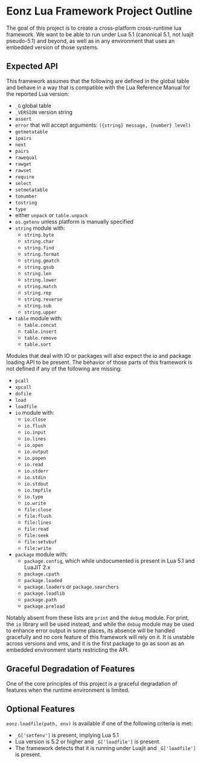 # Eonz Lua Framework Project Outline

The goal of this project is to create a cross-platform cross-runtime lua
framework. We want to be able to run under Lua 5.1 (canonical 5.1, not luajit
pseudo-5.1) and beyond, as well as in any environment that uses an embedded
version of those systems.

## Expected API

This framework assumes that the following are defined in the global table and behave in a way that is
compatible with the Lua Reference Manual for the reported Lua version:

* `_G` global table
* `_VERSION` version string
* `assert`
* `error` that will accept arguments: `({string} message, {number} level)`
* `getmetatable`
* `ipairs`
* `next`
* `pairs`
* `rawequal`
* `rawget`
* `rawset`
* `require`
* `select`
* `setmetatable`
* `tonumber`
* `tostring`
* `type`
* either `unpack` or `table.unpack`
* `os.getenv` unless platform is manually specified
* `string` module with:
	* `string.byte`
	* `string.char`
	* `string.find`
	* `string.format`
	* `string.gmatch`
	* `string.gsub`
	* `string.len`
	* `string.lower`
	* `string.match`
	* `string.rep`
	* `string.reverse`
	* `string.sub`
	* `string.upper`
* `table` module with:
	* `table.concat`
	* `table.insert`
	* `table.remove`
	* `table.sort`

Modules that deal with IO or packages will also expect the io and package
loading API to be present. The behavior of those parts of this framework is
not defined if any of the following are missing:

* `pcall`
* `xpcall`
* `dofile`
* `load`
* `loadfile`
* `io` module with:
	* `io.close`
	* `io.flush`
	* `io.input`
	* `io.lines`
	* `io.open`
	* `io.output`
	* `io.popen`
	* `io.read`
	* `io.stderr`
	* `io.stdin`
	* `io.stdout`
	* `io.tmpfile`
	* `io.type`
	* `io.write`
	* `file:close`
	* `file:flush`
	* `file:lines`
	* `file:read`
	* `file:seek`
	* `file:setvbuf`
	* `file:write`
* `package` module with:
	* `package.config`, which while undocumented is present in Lua 5.1 and LuaJIT 2.x
	* `package.cpath`
	* `package.loaded`
	* `package.loaders` or `package.searchers`
	* `package.loadlib`
	* `package.path`
	* `package.preload`

Notably absent from these lists are `print` and the `debug` module. For print,
the `io` library will be used instead, and while the `debug` module may be
used to enhance error output in some places, its absence will be handled
gracefully and no core feature of this framework will rely on it. It is unstable
across versions and vms, and it is the first package to go as soon as an
embedded environment starts restricting the API.

## Graceful Degradation of Features

One of the core principles of this project is a graceful degradation of
features when the runtime environment is limited.

## Optional Features

`eonz.loadfile(path, env)` is available if one of the following criteria is met:

* `_G['setfenv']` is present, implying Lua 5.1
* Lua version is 5.2 or higher and `_G['loadfile']` is present.
* The framework detects that it is running under Luajit and `_G['loadfile']` is
present.
